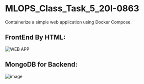 # MLOPS_Class_Task_5_20I-0863
Containerize a simple web application using Docker Compose.

## FrontEnd By HTML:

![WEB APP](https://github.com/MaryamKhalid0863/MLOPS_Class_Task_5_20I-0863/assets/159745729/621238dc-adb2-4149-b6bb-ef2773f2fd0f)


## MongoDB for Backend:

![image](https://github.com/MaryamKhalid0863/MLOPS_Class_Task_5_20I-0863/assets/159745729/3434f176-1f56-494e-951d-2d739a0d14e2)

